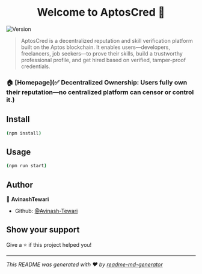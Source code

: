 <h1 align="center">Welcome to AptosCred 👋</h1>
<p>
  <img alt="Version" src="https://img.shields.io/badge/version-0.1.0-blue.svg?cacheSeconds=2592000" />
</p>

> AptosCred is a decentralized reputation and skill verification platform built on the Aptos blockchain. It enables users—developers, freelancers, job seekers—to prove their skills, build a trustworthy professional profile, and get hired based on verified, tamper-proof credentials.

### 🏠 [Homepage](✅ Decentralized Ownership: Users fully own their reputation—no centralized platform can censor or control it.)

## Install

```sh
(npm install)
```

## Usage

```sh
(npm run start)
```

## Author

👤 **AvinashTewari**

* Github: [@Avinash-Tewari](https://github.com/Avinash-Tewari)

## Show your support

Give a ⭐️ if this project helped you!

***
_This README was generated with ❤️ by [readme-md-generator](https://github.com/kefranabg/readme-md-generator)_
